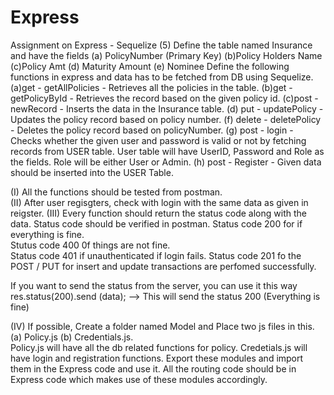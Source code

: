 # Express

Assignment on Express - Sequelize
(5) Define the table named Insurance and have the fields (a) PolicyNumber (Primary Key) (b)Policy Holders Name (c)Policy Amt (d) Maturity Amount (e) Nominee
 Define the following functions in express and data has to be fetched from DB using Sequelize.
    (a)get - getAllPolicies - Retrieves all the policies in the table.
    (b)get - getPolicyById  - Retrieves the record based on the given policy id.
    (c)post - newRecord  - Inserts the data in the Insurance table.
    (d) put - updatePolicy - Updates the policy record based on policy number.
    (f) delete - deletePolicy - Deletes the policy record based on policyNumber.
    (g) post - login - Checks whether the given user and password is valid or not by fetching records from USER table.  User table will have UserID, Password and Role as the fields.  Role will be either User or Admin.
   (h) post - Register - Given data should be inserted into the USER Table.      

(I)  All the functions should be tested from postman.  
(II) After user regisgters, check with login with the same data as given in reigster.
(III)  Every function should return the status code along with the data.  Status code should be verified in postman.
         Status code 200 for if everything is fine.  
         Stutus code 400 0f things are not fine.  
         Status code 401 if unauthenticated if login fails.
        Status code 201 fo the POST / PUT for insert and update transactions are perfomed successfully.

If you want to send the status from the server, you can use it this way
   res.status(200).send (data); --> This will send the status 200 (Everything is fine) 

(IV) If possible, Create a folder named Model and Place two js files in this.  (a) Policy.js (b) Credentials.js.  
Policy.js will have all the db related functions for policy.  Credetials.js will have login and registration functions.
Export these modules and import them in the Express code and use it.  All the routing code should be in Express code which makes use of these modules accordingly.







